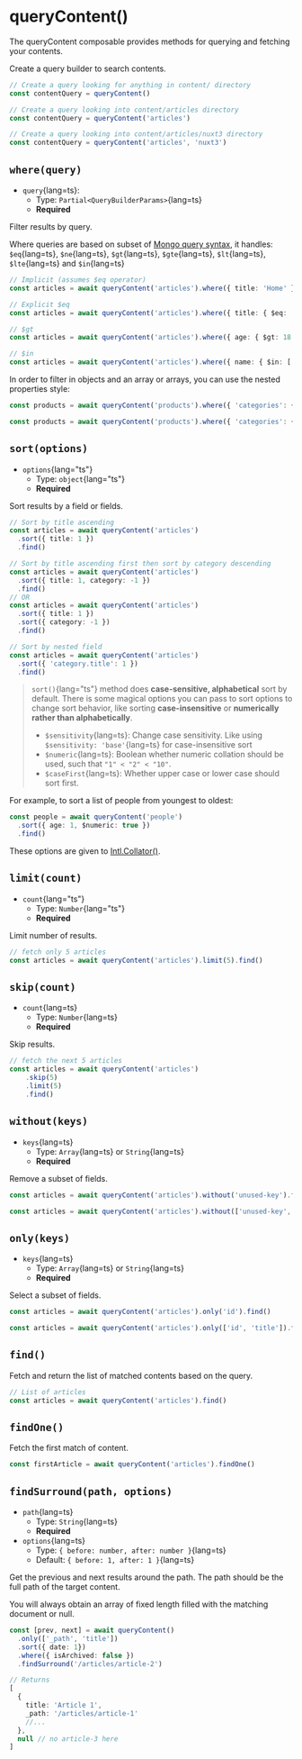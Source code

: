 # queryContent()

The queryContent composable provides methods for querying and fetching your contents.

Create a query builder to search contents.

```ts
// Create a query looking for anything in content/ directory
const contentQuery = queryContent()

// Create a query looking into content/articles directory
const contentQuery = queryContent('articles')

// Create a query looking into content/articles/nuxt3 directory
const contentQuery = queryContent('articles', 'nuxt3')
```

## `where(query)`

- `query`{lang=ts}:
  - Type: `Partial<QueryBuilderParams>`{lang=ts}
  - **Required**

Filter results by query.

Where queries are based on subset of [Mongo query syntax](https://www.mongodb.com/docs/manual/reference/operator/query), it handles: `$eq`{lang=ts}, `$ne`{lang=ts}, `$gt`{lang=ts}, `$gte`{lang=ts}, `$lt`{lang=ts}, `$lte`{lang=ts} and `$in`{lang=ts}

```ts
// Implicit (assumes $eq operator)
const articles = await queryContent('articles').where({ title: 'Home' }).findOne()

// Explicit $eq
const articles = await queryContent('articles').where({ title: { $eq: 'Home' } }).findOne()

// $gt
const articles = await queryContent('articles').where({ age: { $gt: 18 } }).find()

// $in
const articles = await queryContent('articles').where({ name: { $in: ['odin', 'thor'] } }).find()
```

In order to filter in objects and an array or arrays, you can use the nested properties style:

```ts
const products = await queryContent('products').where({ 'categories': { $contains: 'top' } }).find()

const products = await queryContent('products').where({ 'categories': { $contains: ['top', 'woman'] } }).find()
```

## `sort(options)`

- `options`{lang="ts"}
  - Type: `object`{lang="ts"}
  - **Required**

Sort results by a field or fields.

```ts
// Sort by title ascending
const articles = await queryContent('articles')
  .sort({ title: 1 })
  .find()

// Sort by title ascending first then sort by category descending
const articles = await queryContent('articles')
  .sort({ title: 1, category: -1 })
  .find()
// OR
const articles = await queryContent('articles')
  .sort({ title: 1 })
  .sort({ category: -1 })
  .find()

// Sort by nested field
const articles = await queryContent('articles')
  .sort({ 'category.title': 1 })
  .find()

```

> `sort()`{lang="ts"} method does **case-sensitive, alphabetical** sort by default. There is some magical options you can pass to sort options to change sort behavior, like sorting **case-insensitive** or **numerically rather than alphabetically**.
>
> - `$sensitivity`{lang=ts}: Change case sensitivity. Like using `$sensitivity: 'base'`{lang=ts} for case-insensitive sort
> - `$numeric`{lang=ts}: Boolean whether numeric collation should be used, such that `"1" < "2" < "10"`.
> - `$caseFirst`{lang=ts}: Whether upper case or lower case should sort first.

For example, to sort a list of people from youngest to oldest:
```ts
const people = await queryContent('people')
  .sort({ age: 1, $numeric: true })
  .find()
```

These options are given to [Intl.Collator()](https://developer.mozilla.org/en-US/docs/Web/JavaScript/Reference/Global_Objects/Intl/Collator/Collator#parameters).

## `limit(count)`

- `count`{lang="ts"}
  - Type: `Number`{lang="ts"}
  - **Required**

Limit number of results.

```ts
// fetch only 5 articles
const articles = await queryContent('articles').limit(5).find()
```

## `skip(count)`

- `count`{lang=ts}
  - Type: `Number`{lang=ts}
  - **Required**

Skip results.

```ts
// fetch the next 5 articles
const articles = await queryContent('articles')
    .skip(5)
    .limit(5)
    .find()
```

## `without(keys)`

- `keys`{lang=ts}
  - Type: `Array`{lang=ts} or `String`{lang=ts}
  - **Required**

Remove a subset of fields.

```ts
const articles = await queryContent('articles').without('unused-key').find()

const articles = await queryContent('articles').without(['unused-key', 'another-unused-key']).find()
```

## `only(keys)`

- `keys`{lang=ts}
  - Type: `Array`{lang=ts} or `String`{lang=ts}
  - **Required**

Select a subset of fields.

```ts
const articles = await queryContent('articles').only('id').find()

const articles = await queryContent('articles').only(['id', 'title']).find()
```

## `find()`

Fetch and return the list of matched contents based on the query.

```ts
// List of articles
const articles = await queryContent('articles').find()
```

## `findOne()`

Fetch the first match of content.

```ts
const firstArticle = await queryContent('articles').findOne()
```

## `findSurround(path, options)`

- `path`{lang=ts}
  - Type: `String`{lang=ts}
  - **Required**
- `options`{lang=ts}
  - Type: `{ before: number, after: number }`{lang=ts}
  - Default: `{ before: 1, after: 1 }`{lang=ts}

Get the previous and next results around the path. The path should be the full path of the target content.

You will always obtain an array of fixed length filled with the matching document or null.

```ts
const [prev, next] = await queryContent()
  .only(['_path', 'title'])
  .sort({ date: 1})
  .where({ isArchived: false })
  .findSurround('/articles/article-2')

// Returns
[
  {
    title: 'Article 1',
    _path: '/articles/article-1'
    //...
  },
  null // no article-3 here
]
```
